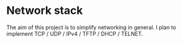 # Network stack

The aim of this project is to simplify networking in general. I plan to implement TCP / UDP / IPv4 / TFTP / DHCP / TELNET.
